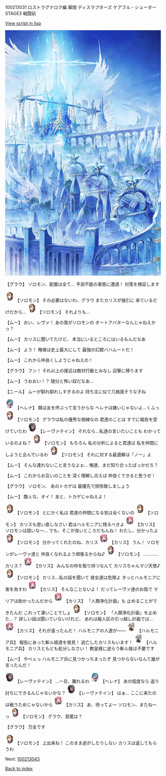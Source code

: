 100213031 ロストラグナロク編 幕間 ディスラプターズ  ケアフル・シューター  STAGE3 戦闘前

[View script in lisp](../scripts/100213031.txt)

![angel_world.png](../images/backgrounds/angel_world.png)

【グラウ】
ソロモン、配置は全て…
予測不能の事態に遭遇！
対策を検証します

<img src="../images/units/3503111.png" alt="3503111.png" height="34"/>
【ソロモン】
その必要はないわ、グラウ
またカリスが強引に
来ているだけだから…

<img src="../images/units/3503111.png" alt="3503111.png" height="34"/>
【ソロモン】
それよりも…

【ムー】
おい、レヴァ！
あの梟がソロモンの
オートアバターなんじゃねえかっ？

【ムー】
カリスに聞いてたけど、
本当にいるところにはいるもんだなあ

【ムー】
よう！
俺様は史上最大にして
最強の幻獣バハムートだ！

【ムー】
これから仲良くしようじゃねえの！

【グラウ】
フン！
それ以上の接近は敵対行動とみなし
迎撃に移ります

【ムー】
うおおい！？
随分と怖い奴だなあ…

【ニール】
ムーが馴れ馴れしすぎるのよ
持ち主に似て几帳面そうな子ね

<img src="../images/units/3302811.png" alt="3302811.png" height="34"/>
【ヘレナ】
類は友を呼ぶって言うからな
ヘレナは嫌いじゃないよ…くふっ

<img src="../images/units/3503111.png" alt="3503111.png" height="34"/>
【ソロモン】
グラウは私の優秀な相棒なの
君達のことは
すでに報告を受けていたわ

<img src="../images/units/3100211.png" alt="3100211.png" height="34"/>
【レーヴァテイン】
それなら…私達の言いたいことも
わかっているのよね？

<img src="../images/units/3503111.png" alt="3503111.png" height="34"/>
【ソロモン】
もちろん
私の分析によると君達は
私を仲間にしようと企んでいるわ

<img src="../images/units/3503111.png" alt="3503111.png" height="34"/>
【ソロモン】
それに対する最適解は「ノー」よ

【ムー】
そんな連れないこと言うなよぉ…
俺達、まだ知り合ったばっかだろ？

【ムー】
これからお互いのことを
深く理解し合えば
仲良くできると思うぜ！

【グラウ】
ソロモン、
あのトカゲは
最優先で排除致しましょう

【ムー】
酷ぇな、オイ！
あと、トカゲじゃねえよ！

<img src="../images/units/3503111.png" alt="3503111.png" height="34"/>
【ソロモン】
とにかく私は
君達の仲間になる気は全くないの

<img src="../images/units/3503111.png" alt="3503111.png" height="34"/>
【ソロモン】
カリスも思い直しなさい
君はハルモニアに残るべきよ

<img src="../images/units/3602511.png" alt="3602511.png" height="34"/>
【カリス】
ソロモンは固いな～…
でも、そこが良いところだもんね！
わたし、分かったよ

<img src="../images/units/3503111.png" alt="3503111.png" height="34"/>
【ソロモン】
分かってくれたのね、カリス

<img src="../images/units/3602511.png" alt="3602511.png" height="34"/>
【カリス】
うん！
ソロモンがレーヴァ達と
仲良くなれるよう頑張るからね♪

<img src="../images/units/3503111.png" alt="3503111.png" height="34"/>
【ソロモン】
…………カリス？

<img src="../images/units/3602511.png" alt="3602511.png" height="34"/>
【カリス】
みんなの仲を取り持つなんて
カリスちゃんマジ天使♪

<img src="../images/units/3503111.png" alt="3503111.png" height="34"/>
【ソロモン】
カリス…私の話を聞いて
彼女達は危険よ
きっとハルモニアに害を為すわ

<img src="../images/units/3602511.png" alt="3602511.png" height="34"/>
【カリス】
そんなことないよ！
だってレーヴァ達のお陰で
マリアは助かったんだから

<img src="../images/units/3602511.png" alt="3602511.png" height="34"/>
【カリス】
「人類浄化計画」も
止めることができたんだ
これって凄いことでしょ

<img src="../images/units/3503111.png" alt="3503111.png" height="34"/>
【ソロモン】
「人類浄化計画」を止めた…？
詳しい話は聞いていないけれど、
あれは擬人区の引っ越し計画では…

<img src="../images/units/3602511.png" alt="3602511.png" height="34"/>
【カリス】
それが違ったんだ！
ハルモニアの人達が――

<img src="../images/units/3810001.png" alt="3810001.png" height="34"/>
【ハルモニア兵】
報告にあった斬ル姫達を発見！
逃亡したカリスもいます！

<img src="../images/units/3810001.png" alt="3810001.png" height="34"/>
【ハルモニア兵】
カリスともども処分しなさい！
教皇様に逆らう斬ル姫は不要です

【ムー】
やべぇっ
ハルモニア兵に見つかっちまったぞ
見つからないなんて誰が言ったんだ！

<img src="../images/units/3100211.png" alt="3100211.png" height="34"/>
【レーヴァテイン】
…一旦、離れるわ

<img src="../images/units/3302811.png" alt="3302811.png" height="34"/>
【ヘレナ】
あの程度なら
返り討ちにできるんじゃないかな？

<img src="../images/units/3100211.png" alt="3100211.png" height="34"/>
【レーヴァテイン】
はぁ…
ここに来たのは戦うためじゃないから

<img src="../images/units/3602511.png" alt="3602511.png" height="34"/>
【カリス】
あ、待ってよ～
ソロモン、またね～っ

<img src="../images/units/3503111.png" alt="3503111.png" height="34"/>
【ソロモン】
グラウ、首尾は？

【グラウ】
万全です

<img src="../images/units/3503111.png" alt="3503111.png" height="34"/>
【ソロモン】
上出来ね！
このまま逃がしたりしない
カリスは返してもらうわ


Next: [100213043](100213043.md)

[Back to index](index.md)
